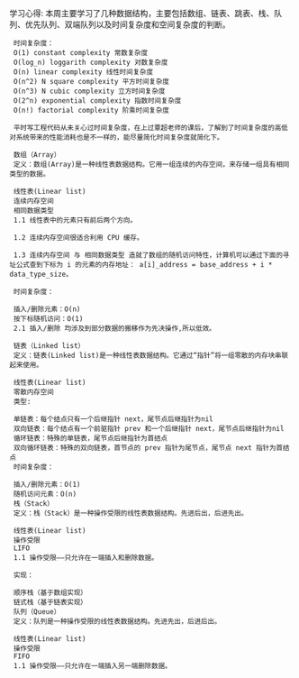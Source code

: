 学习心得:
     本周主要学习了几种数据结构，主要包括数组、链表、跳表、栈、队列、优先队列、双端队列以及时间复杂度和空间复杂度的判断。
     
     时间复杂度：
     O(1) constant complexity 常数复杂度
     O(log_n) loggarith complexity 对数复杂度
     O(n) linear complexity 线性时间复杂度
     O(n^2) N square complexity 平方时间复杂度
     O(n^3) N cubic complexity 立方时间复杂度
     O(2^n) exponential complexity 指数时间复杂度
     O(n!) factorial complexity 阶乘时间复杂度
     
     平时写工程代码从未关心过时间复杂度，在上过覃超老师的课后，了解到了时间复杂度的高低对系统带来的性能消耗也是不一样的，能尽量简化时间复杂度就简化下。
     
     数组（Array）
     定义：数组(Array)是一种线性表数据结构。它用一组连续的内存空间，来存储一组具有相同类型的数据。
     
     线性表(Linear list)
     连续内存空间
     相同数据类型
     1.1 线性表中的元素只有前后两个方向。
     
     1.2 连续内存空间很适合利用 CPU 缓存。
     
     1.3 连续内存空间 与 相同数据类型 造就了数组的随机访问特性，计算机可以通过下面的寻址公式查到下标为 i 的元素的内存地址： a[i]_address = base_address + i * data_type_size。
     
     时间复杂度：
     
     插入/删除元素：O(n)
     按下标随机访问：O(1)
     2.1 插入/删除 均涉及到部分数据的搬移作为先决操作,所以低效。
     
     链表（Linked list）
     定义：链表(Linked list)是一种线性表数据结构。它通过“指针”将一组零散的内存块串联起来使用。
     
     线性表(Linear list)
     零散内存空间
     类型:
     
     单链表：每个结点只有一个后继指针 next，尾节点后继指针为nil
     双向链表：每个结点有一个前驱指针 prev 和一个后继指针 next，尾节点后继指针为nil
     循环链表：特殊的单链表，尾节点后继指针为首结点
     双向循环链表：特殊的双向链表，首节点的 prev 指针为尾节点，尾节点 next 指针为首结点
     时间复杂度：
     
     插入/删除元素：O(1)
     随机访问元素：O(n)
     栈（Stack）
     定义：栈（Stack）是一种操作受限的线性表数据结构。先进后出，后进先出。
     
     线性表(Linear list)
     操作受限
     LIFO
     1.1 操作受限——只允许在一端插入和删除数据。
     
     实现：
     
     顺序栈（基于数组实现）
     链式栈（基于链表实现）
     队列（Queue）
     定义：队列是一种操作受限的线性表数据结构。先进先出，后进后出。
     
     线性表(Linear list)
     操作受限
     FIFO
     1.1 操作受限——只允许在一端插入另一端删除数据。
     
     